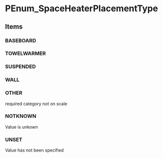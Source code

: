 # PEnum_SpaceHeaterPlacementType

## Items

### BASEBOARD


### TOWELWARMER


### SUSPENDED


### WALL


### OTHER
required category not on scale

### NOTKNOWN
Value is unkown

### UNSET
Value has not been specified
